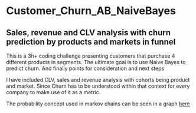 # Customer_Churn_AB_NaiveBayes

## Sales, revenue and CLV analysis with churn prediction by products and markets in funnel

This is a 3h+ coding challenge presenting customers that purchase 4 different products in segments. The ultimate goal is to use Naive Bayes to predict churn. And finally points for consideration and next steps

I have included CLV, sales and revenue analysis with cohorts being product and market. Since Churn has to be understood within that context for every company to make use of it as a metric.

The probability concept used in markov chains can be seen in a graph [here](https://en.wikipedia.org/wiki/Markov_chain#/media/File:Markov-cheese-lettuce-grapes.svg)
